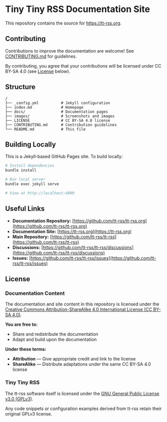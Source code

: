 # Tiny Tiny RSS Documentation Site

This repository contains the source for <https://tt-rss.org>.

## Contributing

Contributions to improve the documentation are welcome! See [CONTRIBUTING.md](CONTRIBUTING.md) for guidelines.

By contributing, you agree that your contributions will be licensed under CC BY-SA 4.0 (see [License](#license) below).

## Structure

```text
/
├── _config.yml          # Jekyll configuration
├── index.md             # Homepage
├── docs/                # Documentation pages
├── images/              # Screenshots and images
├── LICENSE              # CC BY-SA 4.0 license
├── CONTRIBUTING.md      # Contribution guidelines
└── README.md            # This file
```

## Building Locally

This is a Jekyll-based GitHub Pages site. To build locally:

```bash
# Install dependencies
bundle install

# Run local server
bundle exec jekyll serve

# View at http://localhost:4000
```

## Useful Links

- **Documentation Repository:** [https://github.com/tt-rss/tt-rss.org](https://github.com/tt-rss/tt-rss.org)
- **Documentation Site:** [https://tt-rss.org](https://tt-rss.org)
- **Main Repository:** [https://github.com/tt-rss/tt-rss](https://github.com/tt-rss/tt-rss)
- **Discussions:** [https://github.com/tt-rss/tt-rss/discussions](https://github.com/tt-rss/tt-rss/discussions)
- **Issues:** [https://github.com/tt-rss/tt-rss/issues](https://github.com/tt-rss/tt-rss/issues)

## License

### Documentation Content

The documentation and site content in this repository is licensed under the [Creative Commons Attribution-ShareAlike 4.0 International License (CC BY-SA 4.0)](LICENSE).

**You are free to:**
- Share and redistribute the documentation
- Adapt and build upon the documentation

**Under these terms:**
- **Attribution** — Give appropriate credit and link to the license
- **ShareAlike** — Distribute adaptations under the same CC BY-SA 4.0 license

### Tiny Tiny RSS

The tt-rss software itself is licensed under the [GNU General Public License v3.0 (GPLv3)](https://github.com/tt-rss/tt-rss/blob/master/COPYING).

Any code snippets or configuration examples derived from tt-rss retain their original GPLv3 license.
